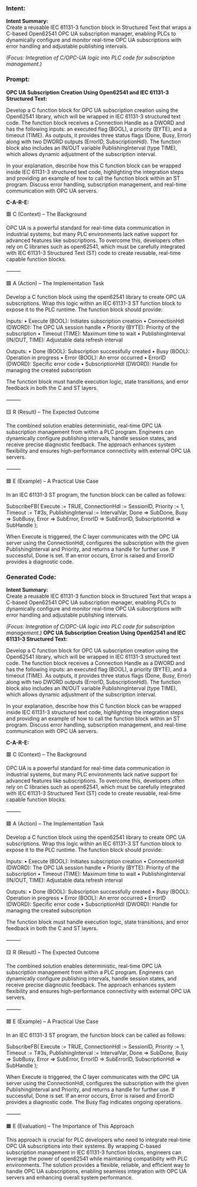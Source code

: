 ### Intent:
**Intent Summary:**  
Create a reusable IEC 61131-3 function block in Structured Text that wraps a C-based Open62541 OPC UA subscription manager, enabling PLCs to dynamically configure and monitor real-time OPC UA subscriptions with error handling and adjustable publishing intervals.  

*(Focus: Integration of C/OPC-UA logic into PLC code for subscription management.)*

### Prompt:
**OPC UA Subscription Creation Using Open62541 and IEC 61131-3 Structured Text:**

Develop a C function block for OPC UA subscription creation using the Open62541 library, which will be wrapped in IEC 61131-3 structured text code. The function block receives a Connection Handle as a DWORD and has the following inputs: an executed flag (BOOL), a priority (BYTE), and a timeout (TIME). As outputs, it provides three status flags (Done, Busy, Error) along with two DWORD outputs (ErrorID, SubscriptionHdl). The function block also includes an IN/OUT variable PublishingInterval (type TIME), which allows dynamic adjustment of the subscription interval.

In your explanation, describe how this C function block can be wrapped inside IEC 61131-3 structured text code, highlighting the integration steps and providing an example of how to call the function block within an ST program. Discuss error handling, subscription management, and real-time communication with OPC UA servers.

**C-A-R-E:**

🟥 C (Context) – The Background

OPC UA is a powerful standard for real-time data communication in industrial systems, but many PLC environments lack native support for advanced features like subscriptions. To overcome this, developers often rely on C libraries such as open62541, which must be carefully integrated with IEC 61131-3 Structured Text (ST) code to create reusable, real-time capable function blocks.

⸻

🟩 A (Action) – The Implementation Task

Develop a C function block using the open62541 library to create OPC UA subscriptions. Wrap this logic within an IEC 61131-3 ST function block to expose it to the PLC runtime. The function block should provide:

Inputs:
	•	Execute (BOOL): Initiates subscription creation
	•	ConnectionHdl (DWORD): The OPC UA session handle
	•	Priority (BYTE): Priority of the subscription
	•	Timeout (TIME): Maximum time to wait
	•	PublishingInterval (IN/OUT, TIME): Adjustable data refresh interval

Outputs:
	•	Done (BOOL): Subscription successfully created
	•	Busy (BOOL): Operation in progress
	•	Error (BOOL): An error occurred
	•	ErrorID (DWORD): Specific error code
	•	SubscriptionHdl (DWORD): Handle for managing the created subscription

The function block must handle execution logic, state transitions, and error feedback in both the C and ST layers.

⸻

🟨 R (Result) – The Expected Outcome

The combined solution enables deterministic, real-time OPC UA subscription management from within a PLC program. Engineers can dynamically configure publishing intervals, handle session states, and receive precise diagnostic feedback. The approach enhances system flexibility and ensures high-performance connectivity with external OPC UA servers.

⸻

🟦 E (Example) – A Practical Use Case

In an IEC 61131-3 ST program, the function block can be called as follows:

SubscribeFB(
    Execute := TRUE,
    ConnectionHdl := SessionID,
    Priority := 1,
    Timeout := T#3s,
    PublishingInterval := IntervalVar,
    Done => SubDone,
    Busy => SubBusy,
    Error => SubError,
    ErrorID => SubErrorID,
    SubscriptionHdl => SubHandle
);

When Execute is triggered, the C layer communicates with the OPC UA server using the ConnectionHdl, configures the subscription with the given PublishingInterval and Priority, and returns a handle for further use. If successful, Done is set. If an error occurs, Error is raised and ErrorID provides a diagnostic code.

### Generated Code:
**Intent Summary:**  
Create a reusable IEC 61131-3 function block in Structured Text that wraps a C-based Open62541 OPC UA subscription manager, enabling PLCs to dynamically configure and monitor real-time OPC UA subscriptions with error handling and adjustable publishing intervals.  

*(Focus: Integration of C/OPC-UA logic into PLC code for subscription management.)*
**OPC UA Subscription Creation Using Open62541 and IEC 61131-3 Structured Text:**

Develop a C function block for OPC UA subscription creation using the Open62541 library, which will be wrapped in IEC 61131-3 structured text code. The function block receives a Connection Handle as a DWORD and has the following inputs: an executed flag (BOOL), a priority (BYTE), and a timeout (TIME). As outputs, it provides three status flags (Done, Busy, Error) along with two DWORD outputs (ErrorID, SubscriptionHdl). The function block also includes an IN/OUT variable PublishingInterval (type TIME), which allows dynamic adjustment of the subscription interval.

In your explanation, describe how this C function block can be wrapped inside IEC 61131-3 structured text code, highlighting the integration steps and providing an example of how to call the function block within an ST program. Discuss error handling, subscription management, and real-time communication with OPC UA servers.

**C-A-R-E:**

🟥 C (Context) – The Background

OPC UA is a powerful standard for real-time data communication in industrial systems, but many PLC environments lack native support for advanced features like subscriptions. To overcome this, developers often rely on C libraries such as open62541, which must be carefully integrated with IEC 61131-3 Structured Text (ST) code to create reusable, real-time capable function blocks.

⸻

🟩 A (Action) – The Implementation Task

Develop a C function block using the open62541 library to create OPC UA subscriptions. Wrap this logic within an IEC 61131-3 ST function block to expose it to the PLC runtime. The function block should provide:

Inputs:
	•	Execute (BOOL): Initiates subscription creation
	•	ConnectionHdl (DWORD): The OPC UA session handle
	•	Priority (BYTE): Priority of the subscription
	•	Timeout (TIME): Maximum time to wait
	•	PublishingInterval (IN/OUT, TIME): Adjustable data refresh interval

Outputs:
	•	Done (BOOL): Subscription successfully created
	•	Busy (BOOL): Operation in progress
	•	Error (BOOL): An error occurred
	•	ErrorID (DWORD): Specific error code
	•	SubscriptionHdl (DWORD): Handle for managing the created subscription

The function block must handle execution logic, state transitions, and error feedback in both the C and ST layers.

⸻

🟨 R (Result) – The Expected Outcome

The combined solution enables deterministic, real-time OPC UA subscription management from within a PLC program. Engineers can dynamically configure publishing intervals, handle session states, and receive precise diagnostic feedback. The approach enhances system flexibility and ensures high-performance connectivity with external OPC UA servers.

⸻

🟦 E (Example) – A Practical Use Case

In an IEC 61131-3 ST program, the function block can be called as follows:

SubscribeFB(
    Execute := TRUE,
    ConnectionHdl := SessionID,
    Priority := 1,
    Timeout := T#3s,
    PublishingInterval := IntervalVar,
    Done => SubDone,
    Busy => SubBusy,
    Error => SubError,
    ErrorID => SubErrorID,
    SubscriptionHdl => SubHandle
);

When Execute is triggered, the C layer communicates with the OPC UA server using the ConnectionHdl, configures the subscription with the given PublishingInterval and Priority, and returns a handle for further use. If successful, Done is set. If an error occurs, Error is raised and ErrorID provides a diagnostic code. The Busy flag indicates ongoing operations.

⸻

🟧 E (Evaluation) – The Importance of This Approach

This approach is crucial for PLC developers who need to integrate real-time OPC UA subscriptions into their systems. By wrapping C-based subscription management in IEC 61131-3 function blocks, engineers can leverage the power of open62541 while maintaining compatibility with PLC environments. The solution provides a flexible, reliable, and efficient way to handle OPC UA subscriptions, enabling seamless integration with OPC UA servers and enhancing overall system performance.
